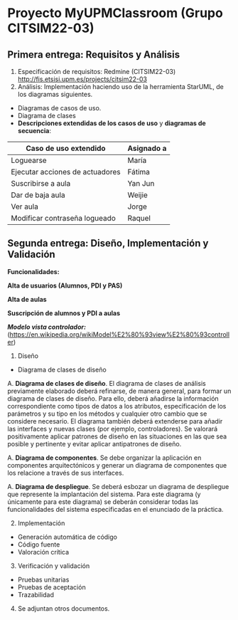 # Proyecto MyUPMClassroom (Grupo CITSIM22-03)

## Primera entrega: Requisitos y Análisis

1. Especificación de requisitos: Redmine (CITSIM22-03) http://fis.etsisi.upm.es/projects/citsim22-03
2. Análisis: Implementación haciendo uso de la herramienta StarUML, de los diagramas siguientes.
- Diagramas de casos de uso.
- Diagrama de clases
- **Descripciones extendidas de los casos de uso** y **diagramas de secuencia**: 

| Caso de uso extendido | Asignado a|
| ------ | ------ |
| Loguearse | María |
| Ejecutar acciones de actuadores | Fátima | 
| Suscribirse a aula | Yan Jun | 
| Dar de baja aula | Weijie | 
| Ver aula | Jorge | 
| Modificar contraseña logueado | Raquel | 


## Segunda entrega: Diseño, Implementación y Validación
**Funcionalidades:**

**Alta de usuarios (Alumnos, PDI y PAS)**

**Alta de aulas**

**Suscripción de alumnos y PDI a aulas**


_**Modelo vista controlador:**_ 
(https://en.wikipedia.org/wikiModel%E2%80%93view%E2%80%93controller)


1. Diseño 
- Diagrama de clases de diseño

A. **Diagrama de clases de diseño**. El diagrama de clases de análisis previamente elaborado deberá refinarse, de manera general, para formar un diagrama de clases de diseño. Para ello, deberá añadirse la información correspondiente como tipos de datos a los atributos, especificación de los parámetros y su tipo en los métodos y cualquier otro cambio que se considere necesario.  El diagrama también deberá extenderse para añadir las interfaces y nuevas clases (por ejemplo, controladores). Se valorará positivamente aplicar patrones de diseño en las situaciones en las que sea posible y pertinente y evitar aplicar antipatrones de diseño.  


A. **Diagrama de componentes**. Se debe organizar la aplicación en componentes arquitectónicos y
generar un diagrama de componentes que los relacione a través de sus interfaces.


A. **Diagrama de despliegue**. Se deberá esbozar un diagrama de despliegue que represente la
implantación del sistema. Para este diagrama (y únicamente para este diagrama) se deberán
considerar todas las funcionalidades del sistema especificadas en el enunciado de la práctica.

2. Implementación
- Generación automática de código 
- Código fuente 
- Valoración crítica

3. Verificación y validación
- Pruebas unitarias
- Pruebas de aceptación
- Trazabilidad

4. Se adjuntan otros documentos.
